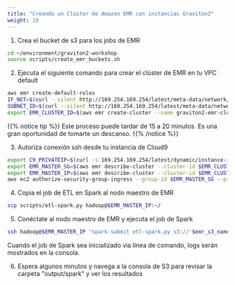```yaml
---
title: "Creando un Clúster de Amazon EMR con instancias Graviton2"
weight: 10
---
```


1. Crea el bucket de s3 para los jobs de EMR

```bash
cd ~/environment/graviton2-workshop
source scripts/create_emr_buckets.sh 
```

2. Ejecuta el siguiente comando para crear el clúster de EMR en tu VPC default


```bash
aws emr create-default-roles
IF_NET=$(curl --silent http://169.254.169.254/latest/meta-data/network/interfaces/macs/)
SUBNET_ID=$(curl --silent http://169.254.169.254/latest/meta-data/network/interfaces/macs/${IF_NET}/subnet-id)
export EMR_CLUSTER_ID=$(aws emr create-cluster --name graviton2-emr-cluster --use-default-roles --release-label emr-6.1.0 --instance-count 3 --instance-type m6g.4xlarge --applications  Name=Spark Name=Hadoop Name=Zeppelin --ec2-attributes SubnetIds=$SUBNET_ID,KeyName=graviton2key | jq -r '.ClusterId'); echo "Your cluster ID is = $EMR_CLUSTER_ID"
```

{{% notice tip %}} 
Este proceso puede tardar de 15 a 20 minutos. Es una gran oportunidad de tomarte un descanso.
{{% /notice %}}


3. Autoriza conexión ssh desde tu instancia de Cloud9

```bash
export C9_PRIVATEIP=$(curl -s 169.254.169.254/latest/dynamic/instance-identity/document | jq -r '.privateIp')
export EMR_MASTER_SG=$(aws emr describe-cluster --cluster-id $EMR_CLUSTER_ID | jq -r '.Cluster | .Ec2InstanceAttributes | .EmrManagedMasterSecurityGroup')
export EMR_MASTER_IP=$(aws emr describe-cluster --cluster-id $EMR_CLUSTER_ID | jq -r '.Cluster | .MasterPublicDnsName')
aws ec2 authorize-security-group-ingress --group-id $EMR_MASTER_SG --protocol tcp --port 22 --cidr $C9_PRIVATEIP/32
```

4. Copia el job de ETL en Spark al nodo maestro de EMR

```bash
scp scripts/etl-spark.py hadoop@$EMR_MASTER_IP:~/
```

5. Conéctate al nodo maestro de EMR y ejecuta el job de Spark

```bash
ssh hadoop@$EMR_MASTER_IP "spark-submit etl-spark.py s3://'$emr_s3_name'/input/ s3://'$emr_s3_name'/output/spark"  
```
Cuando el job de Spark sea inicializado via línea de comando, logs serán mostrados en la consola.

6. Espera algunos minutos y navega a la consola de S3 para revisar la carpeta "output/spark" y ver los resultados

